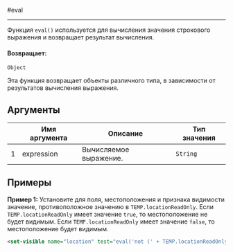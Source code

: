 #eval

---

Функция `eval()` используется для вычисления значения строкового выражения и возвращает результат вычисления.

#### Возвращает:

`Object`

Эта функция возвращает объекты различного типа, в зависимости от результатов вычисления выражения.

## Аргументы

|  | Имя аргумента | Описание | Тип значения |
| --- | --- | --- | --- |
| 1 | expression | Вычисляемое выражение. | `String` |

## Примеры

**Пример 1:** Установите для поля, местоположения и признака видимости значение, противоположное значению в `TEMP.locationReadOnly`.
Если `TEMP.locationReadOnly` имеет значение `true`, то местоположение не будет видимым.
Если `TEMP.locationReadOnly` имеет значение `false`, то местоположение будет видимым.
```xml
<set-visible name="location" test="eval('not (' + TEMP.locationReadOnly + ')')" />
```

